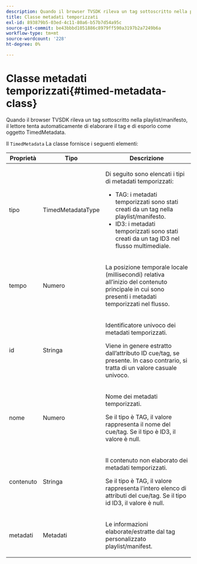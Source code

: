 ```yaml
---
description: Quando il browser TVSDK rileva un tag sottoscritto nella playlist/manifesto, il lettore tenta automaticamente di elaborare il tag e di esporlo come oggetto TimedMetadata.
title: Classe metadati temporizzati
exl-id: 893879b5-03ed-4c11-80a6-b57b7d54a95c
source-git-commit: be43bbbd1051886c8979ff590a3197b2a7249b6a
workflow-type: tm+mt
source-wordcount: '228'
ht-degree: 0%

---
```


# Classe metadati temporizzati{#timed-metadata-class}

Quando il browser TVSDK rileva un tag sottoscritto nella playlist/manifesto, il lettore tenta automaticamente di elaborare il tag e di esporlo come oggetto TimedMetadata.

Il `TimedMetadata` La classe fornisce i seguenti elementi:

<table id="table_5827A0626EDC45F68DC3E7644F3EFF69"> 
 <thead> 
  <tr> 
   <th colname="col1" class="entry"> Proprietà </th> 
   <th colname="col02" class="entry"> Tipo </th> 
   <th colname="col2" class="entry"> Descrizione </th> 
  </tr>
 </thead>
 <tbody> 
  <tr> 
   <td colname="col1"> <p>tipo </p> </td> 
   <td colname="col02"> <p><span class="codeph"> TimedMetadataType</span> </p> </td> 
   <td colname="col2"> <p>Di seguito sono elencati i tipi di metadati temporizzati: 
     <ul id="ul_E79C375A54C64BF09A927EE8983E98E3"> 
      <li id="li_F1907521CDBE47E282A87AF0A7A1477A">TAG: i metadati temporizzati sono stati creati da un tag nella playlist/manifesto. </li> 
      <li id="li_5B0C0B0F247144709F86E6654A5AB500">ID3: i metadati temporizzati sono stati creati da un tag ID3 nel flusso multimediale. </li> 
     </ul> </p> </td> 
  </tr> 
  <tr> 
   <td colname="col1"> <p>tempo </p> </td> 
   <td colname="col02"> <p>Numero </p> </td> 
   <td colname="col2"> <p>La posizione temporale locale (millisecondi) relativa all’inizio del contenuto principale in cui sono presenti i metadati temporizzati nel flusso. </p> </td> 
  </tr> 
  <tr> 
   <td colname="col1"> <p>id </p> </td> 
   <td colname="col02"> <p>Stringa </p> </td> 
   <td colname="col2"> <p>Identificatore univoco dei metadati temporizzati. </p> <p>Viene in genere estratto dall’attributo ID cue/tag, se presente. In caso contrario, si tratta di un valore casuale univoco. </p> </td> 
  </tr> 
  <tr> 
   <td colname="col1"> <p>nome </p> </td> 
   <td colname="col02"> <p>Numero </p> </td> 
   <td colname="col2"> <p>Nome dei metadati temporizzati. </p> <p>Se il tipo è TAG, il valore rappresenta il nome del cue/tag. Se il tipo è ID3, il valore è null. </p> </td> 
  </tr> 
  <tr> 
   <td colname="col1"> <p>contenuto </p> </td> 
   <td colname="col02"> <p>Stringa </p> </td> 
   <td colname="col2"> <p>Il contenuto non elaborato dei metadati temporizzati. </p> <p>Se il tipo è TAG, il valore rappresenta l'intero elenco di attributi del cue/tag. Se il tipo id ID3, il valore è null. </p> </td> 
  </tr> 
  <tr> 
   <td colname="col1"> <p>metadati </p> </td> 
   <td colname="col02"> <p><span class="codeph"> Metadati</span> </p> </td> 
   <td colname="col2"> <p>Le informazioni elaborate/estratte dal tag personalizzato playlist/manifest. </p> </td> 
  </tr> 
 </tbody> 
</table>
